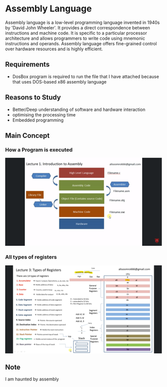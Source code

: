 # Assembly Language

Assembly language is a low-level programming language invented in 1940s by 'David John Wheeler'. It provides a direct correspondence between instructions and machine code. It is specific to a particular processor architecture and allows programmers to write code using mnemonic instructions and operands. Assembly language offers fine-grained control over hardware resources and is highly efficient.

## Requirements
- DosBox program is required to run the file that I have attached because that  uses DOS-based x86 assembly language

## Reasons to Study

- Better/Deep understanding of software and hardware interaction
- optimising the processing time
- Embedded programming

## Main Concept

### How a Program is executed
<img src= "https://raw.githubusercontent.com/SOBANEJAZ/assembly-code/master/flowchart%20of%20workflow%20of%20program.png" />

### All types of registers

<img src= "https://raw.githubusercontent.com/SOBANEJAZ/assembly-code/master/all%20types%20of%20registers.png" />

## Note
I am haunted by assembly
